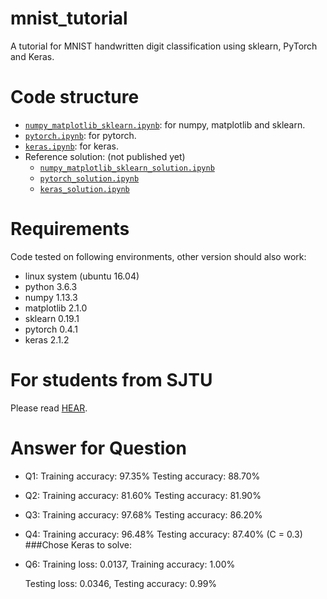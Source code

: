 # mnist_tutorial
A tutorial for MNIST handwritten digit classification using sklearn, PyTorch and Keras.

# Code structure
* [`numpy_matplotlib_sklearn.ipynb`](numpy_matplotlib_sklearn.ipynb): for numpy, matplotlib and sklearn.
* [`pytorch.ipynb`](pytorch.ipynb): for pytorch.
* [`keras.ipynb`](keras.ipynb): for keras.
* Reference solution: (not published yet)
    * [`numpy_matplotlib_sklearn_solution.ipynb`](numpy_matplotlib_sklearn_solution.ipynb)
    * [`pytorch_solution.ipynb`](pytorch_solution.ipynb)
    * [`keras_solution.ipynb`](keras_solution.ipynb)

# Requirements
Code tested on following environments, other version should also work:
* linux system (ubuntu 16.04) 
* python 3.6.3
* numpy 1.13.3
* matplotlib 2.1.0
* sklearn 0.19.1
* pytorch 0.4.1
* keras 2.1.2

# For students from SJTU
Please read [HEAR](EE369.md).

# Answer for Question
* Q1: Training accuracy: 97.35%
    Testing accuracy: 88.70%
* Q2: Training accuracy: 81.60%
    Testing accuracy: 81.90%
* Q3: Training accuracy: 97.68%
    Testing accuracy: 86.20%
* Q4: Training accuracy: 96.48%
    Testing accuracy: 87.40%
    (C = 0.3)
###Chose Keras to solve:
* Q6: Training loss: 0.0137, Training accuracy: 1.00%

     Testing loss: 0.0346, Testing accuracy: 0.99%

